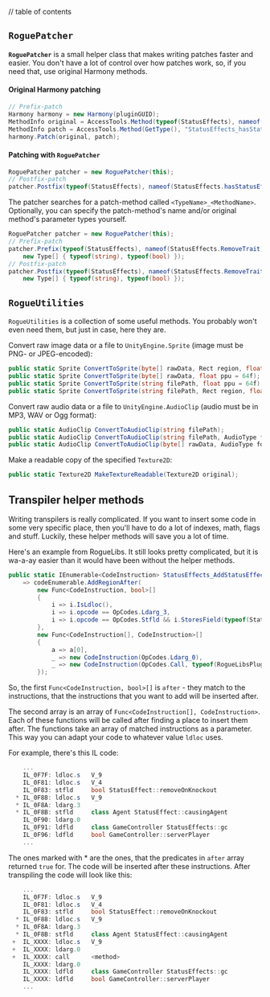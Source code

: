 // table of contents

## `RoguePatcher` ##

**`RoguePatcher`** is a small helper class that makes writing patches faster and easier. You don't have a lot of control over how patches work, so, if you need that, use original Harmony methods.

#### Original Harmony patching ####

```cs
// Prefix-patch
Harmony harmony = new Harmony(pluginGUID);
MethodInfo original = AccessTools.Method(typeof(StatusEffects), nameof(StatusEffects.hasStatusEffect));
MethodInfo patch = AccessTools.Method(GetType(), "StatusEffects_hasStatusEffect");
harmony.Patch(original, patch);
```

#### Patching with `RoguePatcher` ####

```cs
RoguePatcher patcher = new RoguePatcher(this);
// Postfix-patch
patcher.Postfix(typeof(StatusEffects), nameof(StatusEffects.hasStatusEffect));
```

The patcher searches for a patch-method called `<TypeName>_<MethodName>`. Optionally, you can specify the patch-method's name and/or original method's parameter types yourself.

```cs
RoguePatcher patcher = new RoguePatcher(this);
// Prefix-patch
patcher.Prefix(typeof(StatusEffects), nameof(StatusEffects.RemoveTrait),
    new Type[] { typeof(string), typeof(bool) });
// Postfix-patch
patcher.Postfix(typeof(StatusEffects), nameof(StatusEffects.RemoveTrait), "StatusEffects_RemoveTrait_Postfix",
    new Type[] { typeof(string), typeof(bool) });
```

## `RogueUtilities` ##

`RogueUtilities` is a collection of some useful methods. You probably won't even need them, but just in case, here they are.

Convert raw image data or a file to `UnityEngine.Sprite` (image must be PNG- or JPEG-encoded):

```cs
public static Sprite ConvertToSprite(byte[] rawData, Rect region, float ppu = 64f);
public static Sprite ConvertToSprite(byte[] rawData, float ppu = 64f);
public static Sprite ConvertToSprite(string filePath, float ppu = 64f);
public static Sprite ConvertToSprite(string filePath, Rect region, float ppu = 64f);
```

Convert raw audio data or a file to `UnityEngine.AudioClip` (audio must be in MP3, WAV or Ogg format):

```cs
public static AudioClip ConvertToAudioClip(string filePath);
public static AudioClip ConvertToAudioClip(string filePath, AudioType format);
public static AudioClip ConvertToAudioClip(byte[] rawData, AudioType format);
```

Make a readable copy of the specified `Texture2D`:

```cs
public static Texture2D MakeTextureReadable(Texture2D original);
```

## Transpiler helper methods ##

Writing transpilers is really complicated. If you want to insert some code in some very specific place, then you'll have to do a lot of indexes, math, flags and stuff. Luckily, these helper methods will save you a lot of time.

Here's an example from RogueLibs. It still looks pretty complicated, but it is wa-a-ay easier than it would have been without the helper methods.

```cs
public static IEnumerable<CodeInstruction> StatusEffects_AddStatusEffect(IEnumerable<CodeInstruction> codeEnumerable)
    => codeEnumerable.AddRegionAfter(
        new Func<CodeInstruction, bool>[]
        {
            i => i.IsLdloc(),
            i => i.opcode == OpCodes.Ldarg_3,
            i => i.opcode == OpCodes.Stfld && i.StoresField(typeof(StatusEffect).GetField(nameof(StatusEffect.causingAgent)))
        },
        new Func<CodeInstruction[], CodeInstruction>[]
        {
            a => a[0],
            _ => new CodeInstruction(OpCodes.Ldarg_0),
            _ => new CodeInstruction(OpCodes.Call, typeof(RogueLibsPlugin).GetMethod(nameof(SetupEffectHook)))
        });
```

So, the first `Func<CodeInstruction, bool>[]` is `after` - they match to the instructions, that the instructions that you want to add will be inserted after.

The second array is an array of `Func<CodeInstruction[], CodeInstruction>`. Each of these functions will be called after finding a place to insert them after. The functions take an array of matched instructions as a parameter. This way you can adapt your code to whatever value `ldloc` uses.

For example, there's this IL code:
```cs
    ...
    IL_0F7F: ldloc.s   V_9
    IL_0F81: ldloc.s   V_4
    IL_0F83: stfld     bool StatusEffect::removeOnKnockout
  * IL_0F88: ldloc.s   V_9
  * IL_0F8A: ldarg.3
  * IL_0F8B: stfld     class Agent StatusEffect::causingAgent
    IL_0F90: ldarg.0
    IL_0F91: ldfld     class GameController StatusEffects::gc
    IL_0F96: ldfld     bool GameController::serverPlayer
    ...
```

The ones marked with * are the ones, that the predicates in `after` array returned `true` for. The code will be inserted after these instructions. After transpiling the code will look like this:

```cs
    ...
    IL_0F7F: ldloc.s   V_9
    IL_0F81: ldloc.s   V_4
    IL_0F83: stfld     bool StatusEffect::removeOnKnockout
  * IL_0F88: ldloc.s   V_9
  * IL_0F8A: ldarg.3
  * IL_0F8B: stfld     class Agent StatusEffect::causingAgent
 +  IL_XXXX: ldloc.s   V_9
 +  IL_XXXX: ldarg.0
 +  IL_XXXX: call      <method>
    IL_XXXX: ldarg.0
    IL_XXXX: ldfld     class GameController StatusEffects::gc
    IL_XXXX: ldfld     bool GameController::serverPlayer
    ...
```